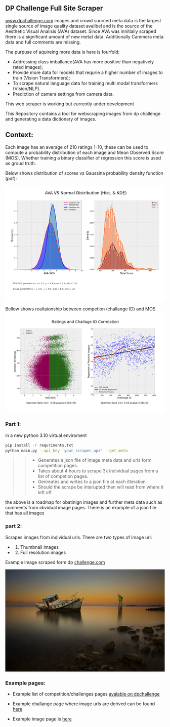 ## DP Challenge Full Site Scraper 

www.dpchallenge.com images and crowd sourced meta data is the largest single source of image quality dataset availbel and is the source of the Aesthetic Visual Analisis (AVA) dataset. Since AVA was innitially scraped there is a significant amount of new metat data. Additionally Cammera meta data and full comments are missing.

The purpuse of aquireing more data is here is fourfold:
- Addressing class imballance(AVA has more positive than negatively rated images);
- Provide more data for models that requrie a higher number of images to train (Vision Transformers);
- To scrape natural language data for training multi modal transformers (Vision/NLP).
- Prediction of camera settings from camera data.

This web  scraper is working but currently under development

This Repository contains a tool for webscraping images from dp challenge and generating a data dictionary of images.

## Context:

Each image has an average of 210 ratings 1-10, these can be used to compute a probability distribution of each image and Mean Observed Score (MOS). Whether training a binary classifier of regression this score is used as groud truth.

Below shows distribution of scores vs Gaussina probability density function (pdf):

![txt](appendix_docs/ava_paramiters.png)

Bellow shows realtaionship between competion (challange ID) and MOS
![txt](appendix_docs/mos_rating.png)

### Part 1:

in a new python 3.10 virtual enviroment

```bash
pip install -r requriments.txt
python main.py --api_key 'your_scraper_api' --get_meta 
```
>> - Generates a json file of image meta data and urls form competition pages.
>> - Takes about 4 hours to scrape 3k individual pages from a list of competion pages.
>> - Genreates and writes to a json file at each itteration. 
>> - Should the scrape be interupted then will read from where it left off.

the above is a roadmap for obatinign images and further meta data such as comments from idividual image pages.
There is an example of a json file that has all images 


### part 2:

Scrapes images from individual urls. There are two types of image url:

-  1. Thumbnail images
-  2. Full resolution images

Example image scraped form dp [challenge.com](https://www.dpchallenge.com/)

![txt](ava_images_new/1162319.jpg)


### Example pages:
-  Example list of competition/challenges pages [avalable on dpchallenge](https://www.dpchallenge.com/challenge_history.php?order_by=0d&open=1&member=1&speed=1&invitational=1&show_all=1)

- Example challange page where image urls are derived can be found [here](https://www.dpchallenge.com/challenge_results.php?CHALLENGE_ID=3257&show_full=1)

- Example image page is [here](https://www.dpchallenge.com/image.php?IMAGE_ID=1263084) 






